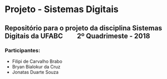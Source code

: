 # Projeto - Sistemas Digitais
## Repositório para o projeto da disciplina Sistemas Digitais da UFABC &nbsp; &nbsp; &nbsp; &nbsp; 2º Quadrimeste - 2018

### Participantes:
- Filipi de Carvalho Brabo	
- Bryan Bialokur da Cruz		
- Jonatas Duarte Souza		
